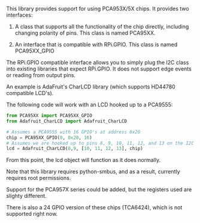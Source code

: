This library provides support for using PCA953X/5X chips.  It provides
two interfaces:

1. A class that supports all the functionality of the chip directly,
including changing polarity of pins. This class is named PCA95XX.

2. An interface that is compatible with RPi.GPIO.  This class is
named PCA95XX_GPIO


The RPi.GPIO compatible interface allows you to simply plug the I2C class
into existing libraries that expect RPi.GPIO.  It does not support edge events
or reading from output pins.

An example is AdaFruit's CharLCD library (which supports HD44780 compatible
LCD's).

The following code will work with an LCD hooked up to a PCA9555:

```python
from PCA95XX import PCA95XX_GPIO
from Adafruit_CharLCD import Adafruit_CharLCD

# Assumes a PCA9555 with 16 GPIO's at address 0x20
chip = PCA95XX_GPIO(0, 0x20, 16) 
# Assumes we are hooked up to pins 8, 9, 10, 11, 12, and 13 on the I2C chip
lcd = Adafruit_CharLCD(8,9, [10, 11, 12, 13], chip)
```

From this point, the lcd object will function as it does normally.

Note that this library requires python-smbus, and as a result,
currently requires root permissions.

Support for the PCA957X series could be added, but the registers used
are slighty different.

There is also a 24 GPIO version of these chips (TCA6424), which is
not supported right now.


